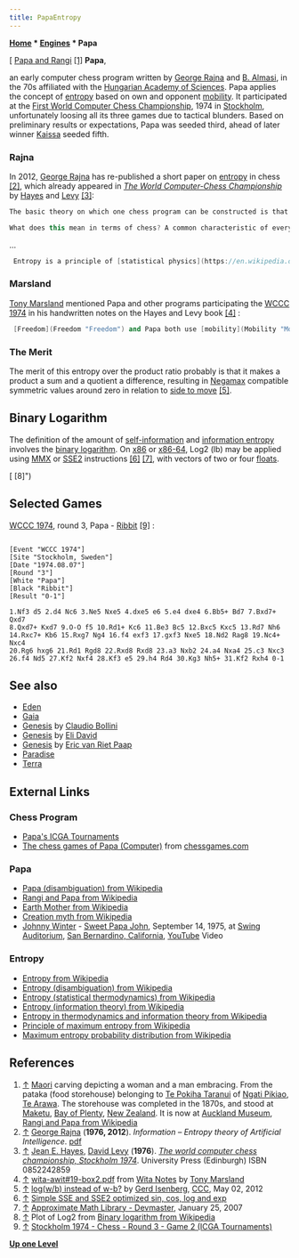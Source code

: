 ```yaml
---
title: PapaEntropy
---
```

**[Home](Home "Home") \* [Engines](Engines "Engines") \* Papa**



[ [Papa and Rangi](https://en.wikipedia.org/wiki/Rangi_and_Papa) <a id="cite-note-1" href="#cite-ref-1">[1]</a>
**Papa**,  

an early computer chess program written by [George Rajna](George_Rajna "George Rajna") and [B. Almasi](index.php?title=B._Almasi&action=edit&redlink=1 "B. Almasi (page does not exist)"), in the 70s affiliated with the [Hungarian Academy of Sciences](https://en.wikipedia.org/wiki/Hungarian_Academy_of_Sciences). Papa applies the concept of [entropy](Papa#Entropy "Papa") based on own and opponent [mobility](Mobility#Papa "Mobility"). It participated at the [First World Computer Chess Championship](WCCC_1974 "WCCC 1974"), 1974 in [Stockholm](https://en.wikipedia.org/wiki/Stockholm), unfortunately loosing all its three games due to tactical blunders. Based on preliminary results or expectations, Papa was seeded third, ahead of later winner [Kaissa](Kaissa "Kaissa") seeded fifth. 






### Rajna


In 2012, [George Rajna](George_Rajna "George Rajna") has re-published a short paper on [entropy](https://en.wikipedia.org/wiki/Entropy) in chess <a id="cite-note-2" href="#cite-ref-2">[2]</a>, which already appeared in *[The World Computer-Chess Championship](WCCC_1974 "WCCC 1974")* by [Hayes](Jean_Hayes_Michie "Jean Hayes Michie") and [Levy](David_Levy "David Levy") <a id="cite-note-3" href="#cite-ref-3">[3]</a>:




```C++
The basic theory on which one chess program can be constructed is that there exists a general characteristic of the game of chess, namely the concept of entropy. This concept has been employed in physics for a long time. In the case of a [gas](https://en.wikipedia.org/wiki/Gas), it is the [logarithm](https://en.wikipedia.org/wiki/Logarithm) of the number of those [microscopic states](https://en.wikipedia.org/wiki/Microstate_%28statistical_mechanics%29) compatible with the [macroscopic](https://en.wikipedia.org/wiki/Macroscopic_scale) parameters of the gas.

```


```C++
What does this mean in terms of chess? A common characteristic of every [piece](Pieces "Pieces") is that it could move to certain [squares](Squares "Squares"), including by [capture](Captures "Captures"). In any given [position](Chess_Position "Chess Position"), therefore, the pieces by the rules of the game possess certain states, only one of which will be realized on the next move. The difference of the logarithm of the numbers of such states for Black and White respectively is the "entropy of the position". The task of the computer is then to increase this value for its own benefit. 

```

...




```C++
 Entropy is a principle of [statistical physics](https://en.wikipedia.org/wiki/Statistical_physics) and therefore is only applicable in statistical contexts. The number of microstates of a confined gas is very large and therefore the statistical approach is valid. In chess, however, the number of pieces, a macroscopic parameter, is very small and therefore in this context the "value" of a position cannot be an exact function of entropy. For example, it is possible to [checkmate](Checkmate "Checkmate") with a total force of a single pawn despite the fact that the opponent has many pieces and various positions available. 

```

  




### Marsland


[Tony Marsland](Tony_Marsland "Tony Marsland") mentioned Papa and other programs participating the [WCCC 1974](WCCC_1974 "WCCC 1974") in his handwritten notes on the Hayes and Levy book <a id="cite-note-4" href="#cite-ref-4">[4]</a> :




```C++
 [Freedom](Freedom "Freedom") and Papa both use [mobility](Mobility "Mobility") as their primary term in their [evaluation functions](Evaluation_Function "Evaluation Function"). As with [Wita](Awit "Awit"), both use the ratio of computer's moves / opponent moves. Papa and Wita also multiply by the ratio of the [squares controlled](Square_Control "Square Control") and Papa goes one step further and takes the logarithm of this product to form the "entropy" of the position. The true merit of this entropy over the product ratio was not made clear, but it does ensure that in extreme situations the evaluation remains more closely bounded. 

```

### The Merit


The merit of this entropy over the product ratio probably is that it makes a product a sum and a quotient a difference, resulting in [Negamax](Negamax "Negamax") compatible symmetric values around zero in relation to [side to move](Side_to_move "Side to move") <a id="cite-note-5" href="#cite-ref-5">[5]</a>. 



 [](File:PapaNegaLog.jpg) 
## Binary Logarithm


The definition of the amount of [self-information](https://en.wikipedia.org/wiki/Self-information) and [information entropy](https://en.wikipedia.org/wiki/Entropy_%28information_theory%29) involves the [binary logarithm](https://en.wikipedia.org/wiki/Binary_logarithm). On [x86](X86 "X86") or [x86-64](X86-64 "X86-64"), Log2 (lb) may be applied using [MMX](MMX "MMX") or [SSE2](SSE2 "SSE2") instructions <a id="cite-note-6" href="#cite-ref-6">[6]</a> <a id="cite-note-7" href="#cite-ref-7">[7]</a>, with vectors of two or four [floats](Float "Float").



 [](File:PapaLog2.jpg) 
[ [8]")




## Selected Games


[WCCC 1974](WCCC_1974 "WCCC 1974"), round 3, Papa - [Ribbit](Ribbit "Ribbit") <a id="cite-note-9" href="#cite-ref-9">[9]</a> :




```

[Event "WCCC 1974"]
[Site "Stockholm, Sweden"]
[Date "1974.08.07"]
[Round "3"]
[White "Papa"]
[Black "Ribbit"]
[Result "0-1"]

1.Nf3 d5 2.d4 Nc6 3.Ne5 Nxe5 4.dxe5 e6 5.e4 dxe4 6.Bb5+ Bd7 7.Bxd7+ Qxd7
8.Qxd7+ Kxd7 9.O-O f5 10.Rd1+ Kc6 11.Be3 Bc5 12.Bxc5 Kxc5 13.Rd7 Nh6
14.Rxc7+ Kb6 15.Rxg7 Ng4 16.f4 exf3 17.gxf3 Nxe5 18.Nd2 Rag8 19.Nc4+ Nxc4
20.Rg6 hxg6 21.Rd1 Rgd8 22.Rxd8 Rxd8 23.a3 Nxb2 24.a4 Nxa4 25.c3 Nxc3
26.f4 Nd5 27.Kf2 Nxf4 28.Kf3 e5 29.h4 Rd4 30.Kg3 Nh5+ 31.Kf2 Rxh4 0-1

```

## See also


* [Eden](Eden "Eden")
* [Gaia](Gaia "Gaia")
* [Genesis](Genesis_AR "Genesis AR") by [Claudio Bollini](Claudio_Bollini "Claudio Bollini")
* [Genesis](Genesis_IL "Genesis IL") by [Eli David](Eli_David "Eli David")
* [Genesis](Genesis_NL "Genesis NL") by [Eric van Riet Paap](Eric_van_Riet_Paap "Eric van Riet Paap")
* [Paradise](Paradise "Paradise")
* [Terra](Terra "Terra")


## External Links


### Chess Program


* [Papa's ICGA Tournaments](https://www.game-ai-forum.org/icga-tournaments/program.php?id=52)
* [The chess games of Papa (Computer)](http://www.chessgames.com/perl/chessplayer?pid=48723) from [chessgames.com](http://www.chessgames.com/index.html)


### Papa


* [Papa (disambiguation) from Wikipedia](https://en.wikipedia.org/wiki/Papa)
* [Rangi and Papa from Wikipedia](https://en.wikipedia.org/wiki/Rangi_and_Papa)
* [Earth Mother from Wikipedia](https://en.wikipedia.org/wiki/Earth_Mother)
* [Creation myth from Wikipedia](https://en.wikipedia.org/wiki/Creation_myth)
* [Johnny Winter](Category:Johnny_Winter "Category:Johnny Winter") - [Sweet Papa John](https://en.wikipedia.org/wiki/Captured_Live!), September 14, 1975, at [Swing Auditorium](https://en.wikipedia.org/wiki/Swing_Auditorium), [San Bernardino, California](https://en.wikipedia.org/wiki/San_Bernardino,_California), [YouTube](https://en.wikipedia.org/wiki/YouTube) Video


 
### Entropy


* [Entropy from Wikipedia](https://en.wikipedia.org/wiki/Entropy)
* [Entropy (disambiguation) from Wikipedia](https://en.wikipedia.org/wiki/Entropy_%28disambiguation%29)
* [Entropy (statistical thermodynamics) from Wikipedia](https://en.wikipedia.org/wiki/Entropy_%28statistical_thermodynamics%29)
* [Entropy (information theory) from Wikipedia](https://en.wikipedia.org/wiki/Entropy_%28information_theory%29)
* [Entropy in thermodynamics and information theory from Wikipedia](https://en.wikipedia.org/wiki/Entropy_in_thermodynamics_and_information_theory)
* [Principle of maximum entropy from Wikipedia](https://en.wikipedia.org/wiki/Principle_of_maximum_entropy)
* [Maximum entropy probability distribution from Wikipedia](https://en.wikipedia.org/wiki/Maximum_entropy_probability_distribution)


## References


1. <a id="cite-ref-1" href="#cite-note-1">↑</a> [Maori](https://en.wikipedia.org/wiki/M%C4%81ori_culture) carving depicting a woman and a man embracing. From the pataka (food storehouse) belonging to [Te Pokiha Taranui](https://en.wikipedia.org/wiki/Te_Pokiha_Taranui) of [Ngati Pikiao](https://en.wikipedia.org/wiki/Ng%C4%81ti_Pikiao), [Te Arawa](https://en.wikipedia.org/wiki/Te_Arawa). The storehouse was completed in the 1870s, and stood at [Maketu](https://en.wikipedia.org/wiki/Maketu), [Bay of Plenty](https://en.wikipedia.org/wiki/Bay_of_Plenty), [New Zealand](https://en.wikipedia.org/wiki/New_Zealand). It is now at [Auckland Museum](https://en.wikipedia.org/wiki/Auckland_War_Memorial_Museum), [Rangi and Papa from Wikipedia](https://en.wikipedia.org/wiki/Rangi_and_Papa)
2. <a id="cite-ref-2" href="#cite-note-2">↑</a> [George Rajna](George_Rajna "George Rajna") (**1976, 2012**). *Information – Entropy theory of Artificial Intelligence*. [pdf](http://vixra.org/pdf/1201.0063v1.pdf)
3. <a id="cite-ref-3" href="#cite-note-3">↑</a> [Jean E. Hayes](Jean_Hayes_Michie "Jean Hayes Michie"), [David Levy](David_Levy "David Levy") (**1976**). *[The world computer chess championship, Stockholm 1974](http://www.getcited.org/pub/101724802)*. University Press (Edinburgh) ISBN 0852242859
4. <a id="cite-ref-4" href="#cite-note-4">↑</a> [wita-awit#19-box2.pdf](http://webdocs.cs.ualberta.ca/~tony/Public/Awit-Wita-ComputerChess/Wita-base/WitaNotes/wita-awit%2319-box2.pdf) from [Wita Notes](http://webdocs.cs.ualberta.ca/~tony/Public/Awit-Wita-ComputerChess/Wita-base/WitaNotes/) by [Tony Marsland](Tony_Marsland "Tony Marsland")
5. <a id="cite-ref-5" href="#cite-note-5">↑</a> [log(w/b) instead of w-b?](http://www.talkchess.com/forum/viewtopic.php?t=43545) by [Gerd Isenberg](Gerd_Isenberg "Gerd Isenberg"), [CCC](CCC "CCC"), May 02, 2012
6. <a id="cite-ref-6" href="#cite-note-6">↑</a> [Simple SSE and SSE2 optimized sin, cos, log and exp](http://gruntthepeon.free.fr/ssemath/)
7. <a id="cite-ref-7" href="#cite-note-7">↑</a> [Approximate Math Library - Devmaster](http://devmaster.net/forums/topic/6679-approximate-math-library/page__p__39242#entry39242), January 25, 2007
8. <a id="cite-ref-8" href="#cite-note-8">↑</a> Plot of Log2 from [Binary logarithm from Wikipedia](https://en.wikipedia.org/wiki/Binary_logarithm)
9. <a id="cite-ref-9" href="#cite-note-9">↑</a> [Stockholm 1974 - Chess - Round 3 - Game 2 (ICGA Tournaments)](https://www.game-ai-forum.org/icga-tournaments/round.php?tournament=7&round=3&id=2)

**[Up one Level](Engines "Engines")**







 
